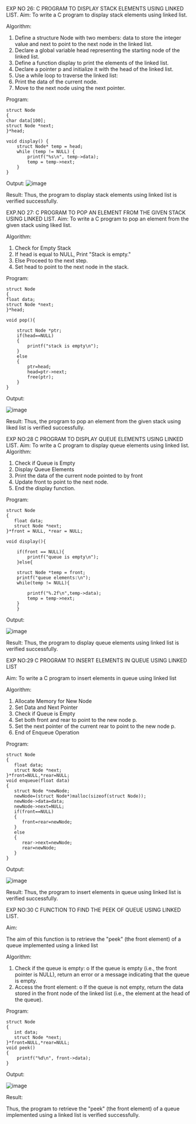 

EXP NO 26: C PROGRAM TO DISPLAY STACK ELEMENTS USING LINKED LIST.
Aim:
To write a C program to display stack elements using linked list.

Algorithm:
1.	Define a structure Node with two members: data to store the integer value and next to point to the next node in the linked list.
2.	Declare a global variable head representing the starting node of the linked list.
3.	Define a function display to print the elements of the linked list.
4.	Declare a pointer p and initialize it with the head of the linked list.
5.	Use a while loop to traverse the linked list:
6.	Print the data of the current node.
7.	Move to the next node using the next pointer.
 
Program:

```
struct Node   
{  
char data[100];  
struct Node *next;  
}*head;

void display() {
    struct Node* temp = head;
    while (temp != NULL) {
        printf("%s\n", temp->data);
        temp = temp->next;
    }
}
```

Output:
![image](https://github.com/user-attachments/assets/b7ebc4a0-07e9-4e71-9dde-787338933ba0)



Result:
Thus, the program to display stack elements using linked list is verified successfully. 



EXP.NO 27: C PROGRAM TO POP AN ELEMENT FROM THE GIVEN STACK USING 
LINKED LIST.
Aim:
To write a C program to pop an element from the given stack using liked list.

Algorithm:
1.	Check for Empty Stack
2.	If head is equal to NULL, Print "Stack is empty."
3.	Else Proceed to the next step.
4.	Set head to point to the next node in the stack.
 
Program:

```
struct Node   
{  
float data;  
struct Node *next;  
}*head;  

void pop(){
    
    struct Node *ptr;  
    if(head==NULL)  
    {  
        printf("stack is empty\n");  
    }  
    else  
    {  
        ptr=head;  
        head=ptr->next;  
        free(ptr);  
    }  
}
```

Output:

![image](https://github.com/user-attachments/assets/aafab7b8-2306-49ba-822e-4b42c0808dad)




Result:
Thus, the program to pop an element from the given stack using liked list is verified successfully.

 
EXP NO:28 C PROGRAM TO DISPLAY QUEUE ELEMENTS USING LINKED LIST.
Aim:
To write a C program to display queue elements using linked list.
Algorithm:
1.	Check if Queue is Empty
2.	Display Queue Elements
3.	Print the data of the current node pointed to by front
4.	Update front to point to the next node.
5.	End the display function.
 
Program:

```
struct Node
{
   float data;
   struct Node *next;
}*front = NULL, *rear = NULL;

void display(){
    
    if(front == NULL){
        printf("queue is empty\n");
    }else{
    
    struct Node *temp = front;
    printf("queue elements:\n");
    while(temp != NULL){
        
        printf("%.2f\n",temp->data);
        temp = temp->next;
    }
    }
```

Output:

![image](https://github.com/user-attachments/assets/9e471af8-407e-4046-801a-9225fdbc9365)


Result:
Thus, the program to display queue elements using linked list is verified successfully.


 
EXP NO:29 C PROGRAM TO INSERT ELEMENTS IN QUEUE USING LINKED LIST

Aim:
To write a C program to insert elements in queue using linked list

Algorithm:
1.	Allocate Memory for New Node
2.	Set Data and Next Pointer
3.	Check if Queue is Empty
4.	Set both front and rear to point to the new node p.
5.	Set the next pointer of the current rear to point to the new node p.
6.	End of Enqueue Operation
 
Program:

```
struct Node
{
   float data;
   struct Node *next;
}*front=NULL,*rear=NULL;
void enqueue(float data)
{
   struct Node *newNode;
   newNode=(struct Node*)malloc(sizeof(struct Node));
   newNode->data=data;
   newNode->next=NULL;
   if(front==NULL)
   {
      front=rear=newNode;
   }
   else
   {
      rear->next=newNode;
      rear=newNode;
   }
}

```


Output:

![image](https://github.com/user-attachments/assets/301c6e01-1bc1-4c58-8b1c-77dafeffed42)


Result:
Thus, the program to insert elements in queue using linked list is verified successfully.



EXP NO:30 C FUNCTION TO FIND THE PEEK OF QUEUE USING LINKED LIST.


Aim:

The aim of this function is to retrieve the "peek" (the front element) of a queue implemented using a linked list

Algorithm:

1.	Check if the queue is empty:
o	If the queue is empty (i.e., the front pointer is NULL), return an error or a message indicating that the queue is empty.
2.	Access the front element:
o	If the queue is not empty, return the data stored in the front node of the linked list (i.e., the element at the head of the queue).

Program:

```
struct Node
{
   int data;
   struct Node *next;
}*front=NULL,*rear=NULL;
void peek()
{
    printf("%d\n", front->data);
}

```

Output:

![image](https://github.com/user-attachments/assets/26554bd0-c949-46f1-8f21-c97ecd2269c4)


Result:

Thus, the program to retrieve the "peek" (the front element) of a queue implemented using a linked list is verified successfully.


